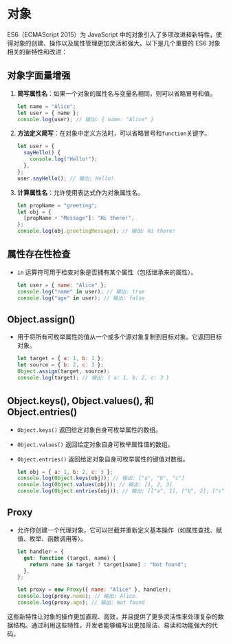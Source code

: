# 对象

ES6（ECMAScript 2015）为 JavaScript 中的对象引入了多项改进和新特性，使得对象的创建、操作以及属性管理更加灵活和强大。以下是几个重要的 ES6 对象相关的新特性和改进：

## 对象字面量增强

1. **简写属性名**：如果一个对象的属性名与变量名相同，则可以省略冒号和值。

   ```javascript
   let name = "Alice";
   let user = { name };
   console.log(user); // 输出: { name: "Alice" }
   ```

2. **方法定义简写**：在对象中定义方法时，可以省略冒号和`function`关键字。

   ```javascript
   let user = {
     sayHello() {
       console.log("Hello!");
     },
   };
   user.sayHello(); // 输出: Hello!
   ```

3. **计算属性名**：允许使用表达式作为对象属性名。

   ```javascript
   let propName = "greeting";
   let obj = {
     [propName + "Message"]: "Hi there!",
   };
   console.log(obj.greetingMessage); // 输出: Hi there!
   ```

## 属性存在性检查

- `in` 运算符可用于检查对象是否拥有某个属性（包括继承来的属性）。

  ```javascript
  let user = { name: "Alice" };
  console.log("name" in user); // 输出: true
  console.log("age" in user); // 输出: false
  ```

## Object.assign()

- 用于将所有可枚举属性的值从一个或多个源对象复制到目标对象。它返回目标对象。

  ```javascript
  let target = { a: 1, b: 1 };
  let source = { b: 2, c: 3 };
  Object.assign(target, source);
  console.log(target); // 输出: { a: 1, b: 2, c: 3 }
  ```

## Object.keys(), Object.values(), 和 Object.entries()

- `Object.keys()` 返回给定对象自身可枚举属性的数组。
- `Object.values()` 返回给定对象自身可枚举属性值的数组。
- `Object.entries()` 返回给定对象自身可枚举属性的键值对数组。

  ```javascript
  let obj = { a: 1, b: 2, c: 3 };
  console.log(Object.keys(obj)); // 输出: ["a", "b", "c"]
  console.log(Object.values(obj)); // 输出: [1, 2, 3]
  console.log(Object.entries(obj)); // 输出: [["a", 1], ["b", 2], ["c", 3]]
  ```

## Proxy

- 允许你创建一个代理对象，它可以拦截并重新定义基本操作（如属性查找、赋值、枚举、函数调用等）。

  ```javascript
  let handler = {
    get: function (target, name) {
      return name in target ? target[name] : "Not found";
    },
  };

  let proxy = new Proxy({ name: "Alice" }, handler);
  console.log(proxy.name); // 输出: Alice
  console.log(proxy.age); // 输出: Not found
  ```

这些新特性让对象的操作更加直观、高效，并且提供了更多灵活性来处理复杂的数据结构。通过利用这些特性，开发者能够编写出更加简洁、易读和功能强大的代码。
